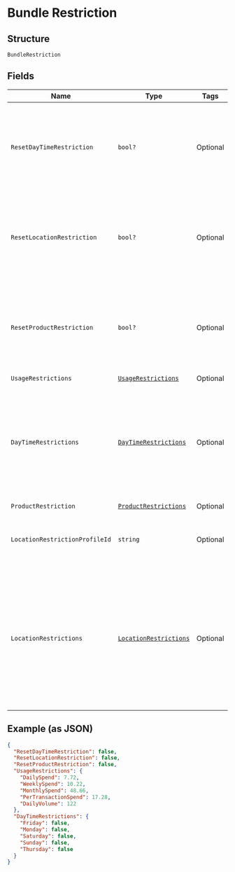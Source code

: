 
# Bundle Restriction

## Structure

`BundleRestriction`

## Fields

| Name | Type | Tags | Description |
|  --- | --- | --- | --- |
| `ResetDayTimeRestriction` | `bool?` | Optional | True/False<br>A value indicates if the day/time restriction is to be reset for card bundle.<br>Optional<br>Default value is False.<br>**Default**: `false` |
| `ResetLocationRestriction` | `bool?` | Optional | True/False<br>A value indicates if the location restriction is to be reset for card bundle.<br>Optional<br>Default value is False.<br>**Default**: `false` |
| `ResetProductRestriction` | `bool?` | Optional | True/False<br>A value indicates if the product restriction is to be reset for card bundle.<br>Optional<br>Default value is False.<br>**Default**: `false` |
| `UsageRestrictions` | [`UsageRestrictions`](../../doc/models/usage-restrictions.md) | Optional | - |
| `DayTimeRestrictions` | [`DayTimeRestrictions`](../../doc/models/day-time-restrictions.md) | Optional | Day/time restrictions such as weekdays and time range to be applied on the bundle.<br>Mandatory if respective action is set as “Add”.<br>The details of DayTimeRestriction entity is given below. |
| `ProductRestriction` | [`ProductRestrictions`](../../doc/models/product-restrictions.md) | Optional | - |
| `LocationRestrictionProfileId` | `string` | Optional | Identifier of the location restriction profile to be updated for the bundle in Gateway.<br>Optional |
| `LocationRestrictions` | [`LocationRestrictions`](../../doc/models/location-restrictions.md) | Optional | Location restrictions to be applied on the bundle which either allows or restricts using the cards, which are under the bundle, in the specified locations.<br>Mandatory if respective action is set as “Add”.<br>Details of location restrictions are given below. |

## Example (as JSON)

```json
{
  "ResetDayTimeRestriction": false,
  "ResetLocationRestriction": false,
  "ResetProductRestriction": false,
  "UsageRestrictions": {
    "DailySpend": 7.72,
    "WeeklySpend": 10.22,
    "MonthlySpend": 48.66,
    "PerTransactionSpend": 17.28,
    "DailyVolume": 122
  },
  "DayTimeRestrictions": {
    "Friday": false,
    "Monday": false,
    "Saturday": false,
    "Sunday": false,
    "Thursday": false
  }
}
```

